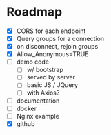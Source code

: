 
# Roadmap

- [x] CORS for each endpoint
- [x] Query groups for a connection
- [x] on disconnect, rejoin groups
- [x] Allow_Anonymous=TRUE
- [ ] demo code
	- [ ] w/ bootstrap
	- [ ] served by server
	- [ ] basic JS / JQuery
	- [ ] with Axios?
- [ ] documentation
- [ ] docker 
- [ ] Nginx example
- [x] github
